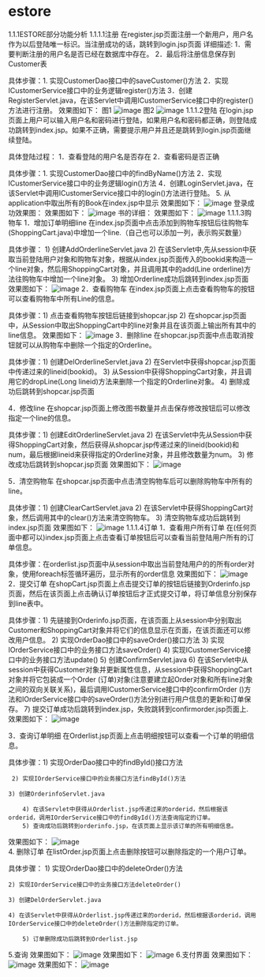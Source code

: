 # estore

1.1.1ESTORE部分功能分析
1.1.1.1注册
 	在register.jsp页面注册一个新用户，用户名作为以后登陆唯一标识。当注册成功的话，跳转到login.jsp页面
详细描述:
1．需要判断注册的用户名是否已经在数据库中存在。
2．最后将注册信息保存到Customer表

具体步骤：1. 实现CustomerDao接口中的saveCustomer()方法
2．实现ICustomerService接口中的业务逻辑register()方法
3．创建RegisterServlet.java，在该Servlet中调用ICustomerService接口中的register()方法进行注册。
效果图如下：
      图1
      ![image](https://github.com/zhoutingzt/estore/blob/master/images/register.png)
      图2
      ![image](https://github.com/zhoutingzt/estore/blob/master/images/register1.png)
1.1.1.2登陆
在login.jsp页面上用户可以输入用户名和密码进行登陆，如果用户名和密码都正确，则登陆成功跳转到index.jsp。如果不正确，需要提示用户并且还是跳转到login.jsp页面继续登陆。

具体登陆过程：
1．查看登陆的用户名是否存在
2．查看密码是否正确
		
具体步骤：1. 实现CustomerDao接口中的findByName()方法
 2．实现ICustomerService接口中的业务逻辑login()方法
4．创建LoginServlet.java，在该Servlet中调用ICustomerService接口中的login()方法进行登陆。
5. 从application中取出所有的Book在index.jsp中显示
      效果图如下：
      ![image](https://github.com/zhoutingzt/estore/blob/master/images/login.png)
  登录成功效果图：
   效果图如下：
      ![image](https://github.com/zhoutingzt/estore/blob/master/images/index.png)
    书的详细：
     效果图如下：
      ![image](https://github.com/zhoutingzt/estore/blob/master/images/bookinfo.png)
1.1.1.3购物车
1．增加订单明细line
在index.jsp页面中点击添加到购物车按钮后往购物车(ShoppingCart.java)中增加一个line.（自己也可以添加一列，表示购买数量）

具体步骤： 1) 创建AddOrderlineServlet.java
	 2) 在该Servlet中,先从session中获取当前登陆用户对象和购物车对象，根据从index.jsp页面传入的bookid来构造一个line对象，然后用ShoppingCart对象，并且调用其中的add(Line orderline)方法往购物车中增加一个line对象。
	3) 增加Orderline成功后跳转到index.jsp页面
  效果图如下：
      ![image](https://github.com/zhoutingzt/estore/blob/master/images/shopcart.png)
2．查看购物车
在index.jsp页面上点击查看购物车的按钮可以查看购物车中所有Line的信息。

具体步骤：1) 点击查看购物车按钮后链接到shopcar.jsp
         2) 在shopcar.jsp页面中，从Session中取出ShoppingCart中的line对象并且在该页面上输出所有其中的line信息。
  效果图如下：
      ![image](https://github.com/zhoutingzt/estore/blob/master/images/showshopchart.png)
3．删除line
在shopcar.jsp页面中点击取消按钮就可以从购物车中删除一个指定的Orderline。

具体步骤：1) 创建DelOrderlineServlet.java
         2) 在Servlet中获得shopcar.jsp页面中传递过来的lineid(bookid)。
         3) 从Session中获得ShoppingCart对象，并且调用它的dropLine(Long lineid)方法来删除一个指定的Orderline对象。
         4) 删除成功后跳转到shopcar.jsp页面

4．修改line
在shopcar.jsp页面上修改图书数量并点击保存修改按钮后可以修改指定一个line的信息。

具体步骤：1) 创建EditOrderlineServlet.java
         2) 在该Servlet中先从Session中获得ShoppingCart对象，然后获得从shopcar.jsp传递过来的lineid(bookid)和num，最后根据lineid来获得指定的Orderline对象，并且修改数量为num。
         3) 修改成功后跳转到shopcar.jsp页面
 效果图如下：
      ![image](https://github.com/zhoutingzt/estore/blob/master/images/modifyshopcart.png)

5．清空购物车
在shopcar.jsp页面中点击清空购物车后可以删除购物车中所有的line。

具体步骤：1) 创建ClearCartServlet.java
	2) 在该Servlet中获得ShoppingCart对象，然后调用其中的clear()方法来清空购物车。
        3) 清空购物车成功后跳转到index.jsp页面
 效果图如下：
      ![image](https://github.com/zhoutingzt/estore/blob/master/images/ordernull.png)
1.1.1.4订单
1．查看用户所有订单
在(任何页面中都可以)index.jsp页面上点击查看订单按钮后可以查看当前登陆用户所有的订单信息。

具体步骤：在orderlist.jsp页面中从session中取出当前登陆用户的的所有order对象，使用foreach标签循环遍历，显示所有的order信息 
 效果图如下：
      ![image](https://github.com/zhoutingzt/estore/blob/master/images/order.png)
2．提交订单
在shopCart.jsp页面上点击提交订单的按钮后链接到Orderinfo.jsp页面，然后在该页面上点击确认订单按钮后才正式提交订单，将订单信息分别保存到line表中。

具体步骤：1) 先链接到Orderinfo.jsp页面，在该页面上从session中分别取出Customer和ShoppingCart对象并将它们的信息显示在页面，在该页面还可以修改用户信息。
         2) 实现OrderDao接口中的saveOrder()接口方法
         3) 实现IOrderService接口中的业务接口方法saveOrder()
         4) 实现ICustomerService接口中的业务接口方法update()
	  5) 创建ConfirmServlet.java
         6) 在该Servlet中从session中获得Customer对象并更新属性信息，从session中获得ShoppingCart对象并将它包装成一个Order (订单)对象(注意要建立起Order对象和所有line对象之间的双向关联关系)，最后调用ICustomerService接口中的confirmOrder ()方法和IOrderService接口中的saveOrder()方法分别进行用户信息的更新和订单保存。
         7) 提交订单成功后跳转到index.jsp，失败跳转到confirmorder.jsp页面上.
效果图如下：
      ![image](https://github.com/zhoutingzt/estore/blob/master/images/orderform.png)
  
3．查询订单明细
在Orderlist.jsp页面上点击明细按钮可以查看一个订单的明细信息。

具体步骤：1) 实现OrderDao接口中的findById()接口方法

	 2) 实现IOrderService接口中的业务接口方法findById()方法
	 
	3) 创建OrderinfoServlet.java
	
        4) 在该Servlet中获得从Orderlist.jsp传递过来的orderid，然后根据该orderid，调用IOrderService接口中的findById()方法查询指定的订单。
        5) 查询成功后跳转到orderinfo.jsp，在该页面上显示该订单的所有明细信息。
效果图如下：
      ![image](https://github.com/zhoutingzt/estore/blob/master/images/orderinfo.png)      
4.  删除订单
在listOrder.jsp页面上点击删除按钮可以删除指定的一个用户订单。

具体步骤：
        1) 实现OrderDao接口中的deleteOrder()方法

	2) 实现IOrderService接口中的业务接口方法deleteOrder()
	
	3) 创建DelOrderServlet.java
	
	4) 在该Servlet中获得从Orderlist.jsp传递过来的orderid，然后根据该orderid，调用IOrderService接口中的deleteOrder()方法删除指定的订单。
	
        5) 订单删除成功后跳转到Orderlist.jsp
      
5.查询
 效果图如下：
      ![image](https://github.com/zhoutingzt/estore/blob/master/images/selectbyname.png)
 效果图如下：
      ![image](https://github.com/zhoutingzt/estore/blob/master/images/select1.png)
 6.支付界面
  效果图如下：
      ![image](https://github.com/zhoutingzt/estore/blob/master/images/pay.png)
  效果图如下：
      ![image](https://github.com/zhoutingzt/estore/blob/master/images/pay2.png)
